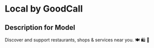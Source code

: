 # Local by GoodCall

## Description for Model

Discover and support restaurants, shops & services near you. 🍽️ 🛍️ 🔧

